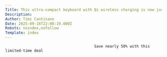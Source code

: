 ```yaml
---
Title: This ultra-compact keyboard with Qi wireless charging is now just $36
Description: 
Author: Timi Cantisano
Date: 2025-09-16T22:08:19.000Z
Robots: noindex,nofollow
Template: index
---
```


                                            Save nearly 50% with this limited-time deal
                                        